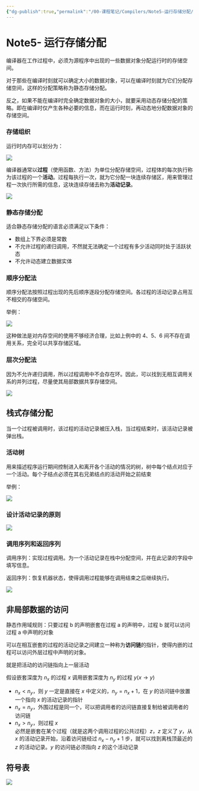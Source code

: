 ```yaml
---
{"dg-publish":true,"permalink":"/00-课程笔记/Compilers/Note5-运行存储分配/","title":"Note5- 运行存储分配"}
---
```



# Note5- 运行存储分配

编译器在工作过程中，必须为源程序中出现的一些数据对象分配运行时的存储空间。

对于那些在编译时刻就可以确定大小的数据对象，可以在编译时刻就为它们分配存储空间，这样的分配策略称为静态存储分配。

反之，如果不能在编译时完全确定数据对象的大小，就要采用动态存储分配的策略。即在编译时仅产生各种必要的信息，而在运行时刻，再动态地分配数据对象的存储空间。

### 存储组织

运行时内存可以划分为：

![](https://kkcx.oss-cn-beijing.aliyuncs.com/img/image-20230507113731528.png)

编译器通常以**过程**（使用函数、方法）为单位分配存储空间，过程体的每次执行称为该过程的一个**活动**。过程每执行一次，就为它分配一块连续存储区，用来管理过程一次执行所需的信息，这块连续存储去称为**活动记录**。

![](https://kkcx.oss-cn-beijing.aliyuncs.com/img/image-20230507114102682.png)

### 静态存储分配

适合静态存储分配的语言必须满足以下条件：

- 数组上下界必须是常数
- 不允许过程的递归调用，不然就无法确定一个过程有多少活动同时处于活跃状态
- 不允许动态建立数据实体

### 顺序分配法

顺序分配法按照过程出现的先后顺序逐段分配存储空间。各过程的活动记录占用互不相交的存储空间。

举例：

![](https://kkcx.oss-cn-beijing.aliyuncs.com/img/image-20230507114637752.png)

这种做法是对内存空间的使用不够经济合理，比如上例中的 4、5、6 间不存在调用关系，完全可以共享存储区域。

### 层次分配法

因为不允许递归调用，所以过程调用中不会存在环。因此，可以找到无相互调用关系的并列过程，尽量使其局部数据共享存储空间。

![](https://kkcx.oss-cn-beijing.aliyuncs.com/img/image-20230507114942457.png)

## 栈式存储分配

当一个过程被调用时，该过程的活动记录被压入栈，当过程结束时，该活动记录被弹出栈。

### 活动树

用来描述程序运行期间控制进入和离开各个活动的情况的树，树中每个结点对应于一个活动。每个子结点必须在其右兄弟结点的活动开始之前结束

举例：

![](https://kkcx.oss-cn-beijing.aliyuncs.com/img/image-20230507115353720.png)

### 设计活动记录的原则

![](https://kkcx.oss-cn-beijing.aliyuncs.com/img/image-20230507115702906.png)

### 调用序列和返回序列

调用序列：实现过程调用。为一个活动记录在栈中分配空间，并在此记录的字段中填写信息。

返回序列：恢复机器状态，使得调用过程能够在调用结束之后继续执行。

![](https://kkcx.oss-cn-beijing.aliyuncs.com/img/image-20230507155917045.png)

## 非局部数据的访问

静态作用域规则：只要过程 b 的声明嵌套在过程 a 的声明中，过程 b 就可以访问过程 a 中声明的对象

可以在相互嵌套的过程的活动记录之间建立一种称为**访问链**的指针，使得内嵌的过程可以访问外层过程中声明的对象。

就是把活动的访问链指向上一层活动

假设嵌套深度为 $n_x$ 的过程 $x$ 调用嵌套深度为 $n_y$ 的过程 $y(x\rightarrow y)$

- $n_x < n_y$，则 $y$ 一定是直接在 $x$ 中定义的，$n_y=n_x+1$，在 $y$ 的访问链中放置一个指向 $x$ 的活动记录的指针
- $n_x=n_y$，外围过程是同一个，可以把调用者的访问链直接复制给被调用者的访问链
- $n_x>n_y$，则过程 $x$ 必然是嵌套在某个过程（就是这两个调用过程的公共过程）$z$，$z$ 定义了 $y$，从 $x$ 的活动记录开始，沿着访问链经过 $n_x-n_y+1$ 步，就可以找到离栈顶最近的 $z$ 的活动记录。$y$ 的访问链必须指向 $z$ 的这个活动记录

## 符号表

![](https://kkcx.oss-cn-beijing.aliyuncs.com/img/image-20230508004654159.png)
